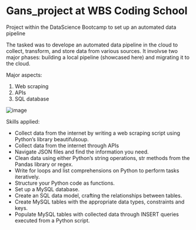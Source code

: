 # Gans_project at WBS Coding School
Project within the DataScience Bootcamp to set up an automated data pipeline

The tasked was to develope an automated data pipeline in the cloud to collect, transform, and store data from various sources. It involvse two major phases: building a local pipeline (showcased here) and migrating it to the cloud.

Major aspects:
  1. Web scraping
  2. APIs
  3. SQL database

![image](https://github.com/user-attachments/assets/1d1788c4-7839-435c-ad6e-b8da075d6057)

Skills applied:
- Collect data from the internet by writing a web scraping script using Python’s library beautifulsoup.
- Collect data from the internet through APIs
- Navigate JSON files and find the information you need.
- Clean data using either Python’s string operations, str methods from the Pandas library or regex.
- Write for loops and list comprehensions on Python to perform tasks iteratively.
- Structure your Python code as functions.
- Set up a MySQL database.
- Create an SQL data model, crafting the relationships between tables.
- Create MySQL tables with the appropriate data types, constraints and keys.
- Populate MySQL tables with collected data through INSERT queries executed from a Python script.


